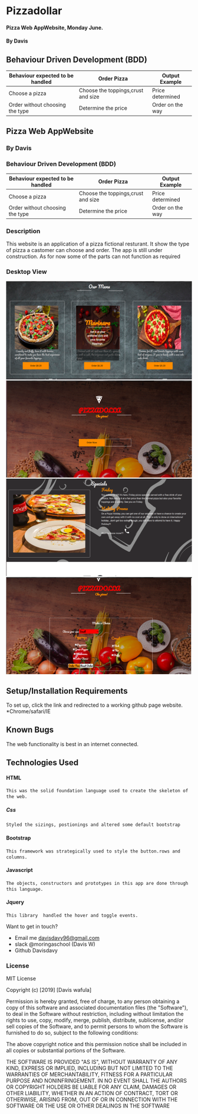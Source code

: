 # Pizzadollar

#### Pizza Web AppWebsite, Monday June.

#### By Davis

## Behaviour Driven Development (BDD)

| Behaviour expected to be handled | Order Pizza           | Output Example            |
| -------------------------------- | -------------------------- |------------------------------------            
|Choose a pizza                  |  Choose the toppings,crust and size  |  Price determined|
|Order without choosing the type    | Determine the price|Order on the way|

## Pizza Web AppWebsite

### By Davis

### Behaviour Driven Development (BDD)

| Behaviour expected to be handled | Order Pizza           | Output Example            |
| -------------------------------- | -----------------------|---------------------------|           
|Choose a pizza                  |  Choose the toppings,crust and size  |  Price determined|
|Order without choosing the type    | Determine the price    |    Order on the way         |
### Description

This website is an application of a pizza fictional resturant. It show the type of pizza a castomer can choose and order.
The app is still under construction.
As for now some of the parts can not function as required


### Desktop View

![](css/images/1.png)
![](css/images/2.png)
![](css/images/3.png)
![](css/images/user.png)

## Setup/Installation Requirements

To set up, click the link and redirected to a working github page website.
  *Chrome/safari/IE

## Known Bugs

The web functionality is best in an internet connected. 

## Technologies Used

  #### HTML

    This was the solid foundation language used to create the skeleton of the web.

 ##### Css

    Styled the sizings, postionings and altered some default bootstrap

#### Bootstrap

    This framework was strategically used to style the button.rows and columns.

  #### Javascript

    The objects, constructors and prototypes in this app are done through this language.

  #### Jquery

    This library  handled the hover and toggle events.

  Want to get in touch?
  * Email me davisdavy96@gmail.com
  * slack @moringaschool (Davis W)
  * Github Davisdavy

### License

MIT License

Copyright (c) [2019] [Davis wafula]

Permission is hereby granted, free of charge, to any person obtaining a copy
of this software and associated documentation files (the "Software"), to deal
in the Software without restriction, including without limitation the rights
to use, copy, modify, merge, publish, distribute, sublicense, and/or sell
copies of the Software, and to permit persons to whom the Software is
furnished to do so, subject to the following conditions:

The above copyright notice and this permission notice shall be included in all
copies or substantial portions of the Software.

THE SOFTWARE IS PROVIDED "AS IS", WITHOUT WARRANTY OF ANY KIND, EXPRESS OR
IMPLIED, INCLUDING BUT NOT LIMITED TO THE WARRANTIES OF MERCHANTABILITY,
FITNESS FOR A PARTICULAR PURPOSE AND NONINFRINGEMENT. IN NO EVENT SHALL THE
AUTHORS OR COPYRIGHT HOLDERS BE LIABLE FOR ANY CLAIM, DAMAGES OR OTHER
LIABILITY, WHETHER IN AN ACTION OF CONTRACT, TORT OR OTHERWISE, ARISING FROM,
OUT OF OR IN CONNECTION WITH THE SOFTWARE OR THE USE OR OTHER DEALINGS IN THE
SOFTWARE
